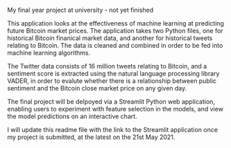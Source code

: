My final year project at university - not yet finished

This application looks at the effectiveness of machine learning at predicting future Bitcoin market prices. The application takes two Python files, one for historical Bitcoin finanical market data, and another for historical tweets relating to Bitcoin. The data is cleaned and combined in order to be fed into machine learning algorithms.

The Twitter data consists of 16 million tweets relating to Bitcoin, and a sentiment score is extracted using the natural language processing library VADER, in order to evalute whether there is a relationship between public sentiment and the Bitcoin close market price on any given day.

The final project will be delpoyed via a Streamlit Python web application, enabling users to experiment with feature selection in the models, and view the model predictions on an interactive chart.

I will update this readme file with the link to the Streamlit application once my project is submitted, at the latest on the 21st May 2021.
